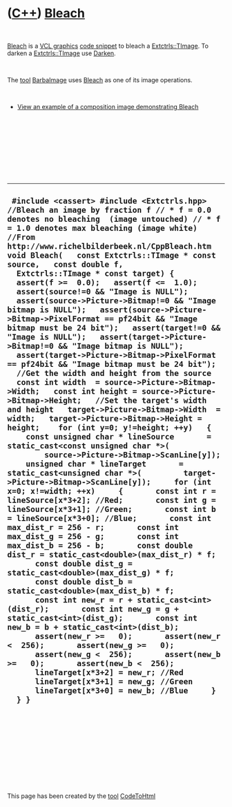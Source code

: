 



 

 

 

 

 

([C++](Cpp.md)) [Bleach](CppBleach.md)
========================================

 

[Bleach](CppBleach.md) is a [VCL graphics](CppVclGraphics.md) [code
snippet](CppVclCodeSnippets.md) to bleach a
[Extctrls::TImage](CppTImage.md). To darken a
[Extctrls::TImage](CppTImage.md) use [Darken](CppDarken.md).

 

The [tool](Tools.md) [BarbaImage](ToolBarbaImage.md) uses
[Bleach](CppBleach.md) as one of its image operations.

 

-   [View an example of a composition image demonstrating
    Bleach](CppBleach.png)

 

 

 

 

 

  -------------------------------------------------------------------------------------------------------------------------------------------------------------------------------------------------------------------------------------------------------------------------------------------------------------------------------------------------------------------------------------------------------------------------------------------------------------------------------------------------------------------------------------------------------------------------------------------------------------------------------------------------------------------------------------------------------------------------------------------------------------------------------------------------------------------------------------------------------------------------------------------------------------------------------------------------------------------------------------------------------------------------------------------------------------------------------------------------------------------------------------------------------------------------------------------------------------------------------------------------------------------------------------------------------------------------------------------------------------------------------------------------------------------------------------------------------------------------------------------------------------------------------------------------------------------------------------------------------------------------------------------------------------------------------------------------------------------------------------------------------------------------------------------------------------------------------------------------------------------------------------------------------------------------------------------------------------------------------------------------------------------------------------------------------------------------------------------------------------------------------------------------------------------------------------------------------------------------------------------------------------------------------------------------------------------------------------------------------------------------------------------------
  ` #include <cassert> #include <Extctrls.hpp>  //Bleach an image by fraction f // * f = 0.0 denotes no bleaching  (image untouched) // * f = 1.0 denotes max bleaching (image white) //From http://www.richelbilderbeek.nl/CppBleach.htm void Bleach(   const Extctrls::TImage * const source,   const double f,                      Extctrls::TImage * const target) {   assert(f >=  0.0);   assert(f <=  1.0);   assert(source!=0 && "Image is NULL");   assert(source->Picture->Bitmap!=0 && "Image bitmap is NULL");   assert(source->Picture->Bitmap->PixelFormat == pf24bit && "Image bitmap must be 24 bit");   assert(target!=0 && "Image is NULL");   assert(target->Picture->Bitmap!=0 && "Image bitmap is NULL");   assert(target->Picture->Bitmap->PixelFormat == pf24bit && "Image bitmap must be 24 bit");   //Get the width and height from the source   const int width  = source->Picture->Bitmap->Width;   const int height = source->Picture->Bitmap->Height;   //Set the target's width and height   target->Picture->Bitmap->Width  = width;   target->Picture->Bitmap->Height = height;    for (int y=0; y!=height; ++y)   {     const unsigned char * lineSource       = static_cast<const unsigned char *>(         source->Picture->Bitmap->ScanLine[y]);     unsigned char * lineTarget       = static_cast<unsigned char *>(         target->Picture->Bitmap->ScanLine[y]);     for (int x=0; x!=width; ++x)     {       const int r = lineSource[x*3+2]; //Red;       const int g = lineSource[x*3+1]; //Green;       const int b = lineSource[x*3+0]; //Blue;       const int max_dist_r = 256 - r;       const int max_dist_g = 256 - g;       const int max_dist_b = 256 - b;       const double dist_r = static_cast<double>(max_dist_r) * f;       const double dist_g = static_cast<double>(max_dist_g) * f;       const double dist_b = static_cast<double>(max_dist_b) * f;       const int new_r = r + static_cast<int>(dist_r);       const int new_g = g + static_cast<int>(dist_g);       const int new_b = b + static_cast<int>(dist_b);       assert(new_r >=   0);       assert(new_r <  256);       assert(new_g >=   0);       assert(new_g <  256);       assert(new_b >=   0);       assert(new_b <  256);       lineTarget[x*3+2] = new_r; //Red       lineTarget[x*3+1] = new_g; //Green       lineTarget[x*3+0] = new_b; //Blue     }   } }`
  -------------------------------------------------------------------------------------------------------------------------------------------------------------------------------------------------------------------------------------------------------------------------------------------------------------------------------------------------------------------------------------------------------------------------------------------------------------------------------------------------------------------------------------------------------------------------------------------------------------------------------------------------------------------------------------------------------------------------------------------------------------------------------------------------------------------------------------------------------------------------------------------------------------------------------------------------------------------------------------------------------------------------------------------------------------------------------------------------------------------------------------------------------------------------------------------------------------------------------------------------------------------------------------------------------------------------------------------------------------------------------------------------------------------------------------------------------------------------------------------------------------------------------------------------------------------------------------------------------------------------------------------------------------------------------------------------------------------------------------------------------------------------------------------------------------------------------------------------------------------------------------------------------------------------------------------------------------------------------------------------------------------------------------------------------------------------------------------------------------------------------------------------------------------------------------------------------------------------------------------------------------------------------------------------------------------------------------------------------------------------------------------------

 

 

 

 

 





 




This page has been created by the [tool](Tools.md)
[CodeToHtml](ToolCodeToHtml.md)
